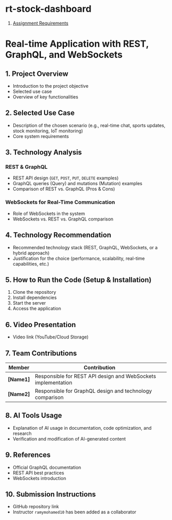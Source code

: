 # rt-stock-dashboard

1. [Assignment Requirements](docs/Requirements.md)

# **Real-time Application with REST, GraphQL, and WebSockets**

## **1. Project Overview**
- Introduction to the project objective
- Selected use case
- Overview of key functionalities

## **2. Selected Use Case**
- Description of the chosen scenario (e.g., real-time chat, sports updates, stock monitoring, IoT monitoring)
- Core system requirements

## **3. Technology Analysis**
### **REST & GraphQL**
- REST API design (`GET`, `POST`, `PUT`, `DELETE` examples)
- GraphQL queries (Query) and mutations (Mutation) examples
- Comparison of REST vs. GraphQL (Pros & Cons)

### **WebSockets for Real-Time Communication**
- Role of WebSockets in the system
- WebSockets vs. REST vs. GraphQL comparison

## **4. Technology Recommendation**
- Recommended technology stack (REST, GraphQL, WebSockets, or a hybrid approach)
- Justification for the choice (performance, scalability, real-time capabilities, etc.)

## **5. How to Run the Code (Setup & Installation)**
1. Clone the repository
2. Install dependencies
3. Start the server
4. Access the application

## **6. Video Presentation**
- Video link (YouTube/Cloud Storage)

## **7. Team Contributions**
| Member | Contribution |
|--------|-------------|
| **[Name1]** | Responsible for REST API design and WebSockets implementation |
| **[Name2]** | Responsible for GraphQL design and technology comparison |

## **8. AI Tools Usage**
- Explanation of AI usage in documentation, code optimization, and research
- Verification and modification of AI-generated content

## **9. References**
- Official GraphQL documentation
- REST API best practices
- WebSockets introduction

## **10. Submission Instructions**
- GitHub repository link
- Instructor `ramymohamed10` has been added as a collaborator